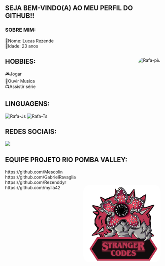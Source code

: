 ## SEJA BEM-VINDO(A) AO MEU PERFIL DO GITHUB!!

### SOBRE MIM:
📌Nome: Lucas Rezende<br/>
📌Idade: 23 anos
<div style="display: inline_block">
<img align="right" alt="Rafa-pic" height="250" style="border-radius:20px;" src="https://i.pinimg.com/564x/2c/80/b6/2c80b65248c6e6e1552f694fd1631adb.jpg">
  <div> 
    
## HOBBIES:
🎮Jogar<br/>
🎵Ouvir Musica<br/>
📺Assistir série
  <div> 
    
## LINGUAGENS:
  <div> 
  <img align="center" alt="Rafa-Js" height="30" width="40" src="https://img.shields.io/badge/Java-ED8B00?style=for-the-badge&logo=java&logoColor=white">
  <img align="center" alt="Rafa-Ts" height="30" width="40" src="https://img.shields.io/badge/C-00599C?style=for-the-badge&logo=c&logoColor=white">
  <div> 
    
## REDES SOCIAIS:
  </div> 
  
  <a href="https://www.instagram.com/lucas_rezendd/" target="_blank"><img src="https://img.shields.io/badge/-Instagram-%23E4405F?style=for-the-badge&logo=instagram&logoColor=white" target="_blank"></a>
  <div> 
    
## EQUIPE PROJETO RIO POMBA VALLEY:
  <div>
  https://github.com/Mescolin <div>
  https://github.com/GabrielRavaglia <div>
  https://github.com/Rezenddyr <div>
  https://github.com/mylla42
  <img align="right" alt="Rafa-pic" height="250" style="border-radius:20px;" src="https://github.com/Rezenddyr/logo-equipe/blob/main/Logo%20Grupo.png?raw=true">
